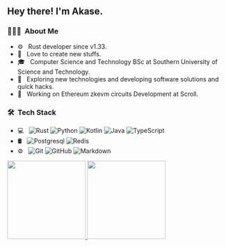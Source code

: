 <h2> Hey there! I'm Akase.</h2>

<h3> 👨🏻‍💻 &nbsp;About Me </h3>

- ⚙️ &nbsp; Rust developer since v1.33.
- 🌱 &nbsp; Love to create new stuffs.
- 🎓 &nbsp; Computer Science and Technology BSc at Southern University of Science and Technology.
- 🤔 &nbsp; Exploring new technologies and developing software solutions and quick hacks.
- 💼 &nbsp; Working on Ethereum zkevm circuits Development at Scroll.

<h3> 🛠 &nbsp;Tech Stack</h3>

- 💻 &nbsp;
  ![Rust](https://img.shields.io/badge/-Rust-333333?style=flat&logo=Rust)
  ![Python](https://img.shields.io/badge/-Python-333333?style=flat&logo=Python)
  ![Kotlin](https://img.shields.io/badge/-Kotlin-333333?style=flat&logo=Kotlin)
  ![Java](https://img.shields.io/badge/-Java-333333?style=flat&logo=Java)
  ![TypeScript](https://img.shields.io/badge/-TypeScript-333333?style=flat&logo=TypeScript)
- 🛢 &nbsp;
  ![Postgresql](https://img.shields.io/badge/-Postgresql-333333?style=flat&logo=Postgresql)
  ![Redis](https://img.shields.io/badge/-Redis-333333?style=flat&logo=Redis)
- ⚙️ &nbsp;
  ![Git](https://img.shields.io/badge/-Git-333333?style=flat&logo=git)
  ![GitHub](https://img.shields.io/badge/-GitHub-333333?style=flat&logo=github)
  ![Markdown](https://img.shields.io/badge/-Markdown-333333?style=flat&logo=markdown)

<a href="https://github.com/lightsing">
  <img height="180em" src="https://github-readme-stats.vercel.app/api?username=lightsing&theme=buefy&show_icons=true" />
  <img height="180em" src="https://github-readme-stats.vercel.app/api/top-langs/?username=lightsing&theme=buefy&layout=compact&hide=C%2CC%2B%2B%2CGroff%2CAssembly%2CJavaScript%2CHTML%2CObjective-C" />
</a>
